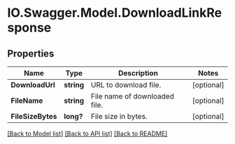 # IO.Swagger.Model.DownloadLinkResponse
## Properties

Name | Type | Description | Notes
------------ | ------------- | ------------- | -------------
**DownloadUrl** | **string** | URL to download file. | [optional] 
**FileName** | **string** | File name of downloaded file. | [optional] 
**FileSizeBytes** | **long?** | File size in bytes. | [optional] 

[[Back to Model list]](../README.md#documentation-for-models) [[Back to API list]](../README.md#documentation-for-api-endpoints) [[Back to README]](../README.md)

